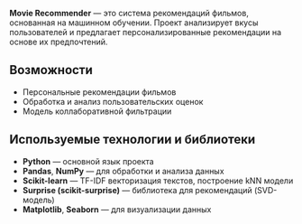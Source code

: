 **Movie Recommender** — это система рекомендаций фильмов, основанная на машинном обучении. Проект анализирует вкусы пользователей и предлагает персонализированные рекомендации на основе их предпочтений.

## Возможности
- Персональные рекомендации фильмов
- Обработка и анализ пользовательских оценок
- Модель коллаборативной фильтрации

## Используемые технологии и библиотеки

- **Python** — основной язык проекта  
- **Pandas**, **NumPy** — для обработки и анализа данных  
- **Scikit-learn** — TF-IDF векторизация текстов, построение kNN модели  
- **Surprise (scikit-surprise)** — библиотека для рекомендаций (SVD-модель) 
- **Matplotlib**, **Seaborn** — для визуализации данных  
